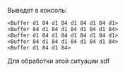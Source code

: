 Выведет в консоль:

```
<Buffer d1 84 d1 84 d1 84 d1 84 d1>
<Buffer 84 d1 84 d1 84 d1 84 d1 84>
<Buffer d1 84 d1 84 d1 84 d1 84 d1>
<Buffer 84 d1 84 d1 84 d1 84 d1 84>
<Buffer d1 84 d1 84>
```


Для обработки этой ситуации sdf